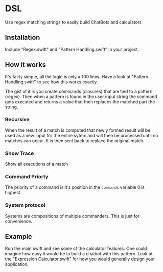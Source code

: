 # DSL
Use regex matching strings to easily build ChatBots and  calculators

## Installation
Include "Regex.swift" and "Pattern Handling.swift" in your project.

## How it works
It's fairly simple, all the logic is only a 100 lines. Have a look at "Pattern Handling.swift" to see how this works exactly.

The gist of it is you create commands (closures) that are tied to a pattern (regex). Then when a pattern is found in the user input string the command gets executed and returns a value that then replaces the matched part the string.

### Recursive
When the result of a match is computed that newly formed result will be used as a new input for the entire sytem and will then be processed until no matches can occur. It is then sent back to replace the original match.

### Show Trace
Show all executions of a match

### Command Priorty
The priority of a command is it's position in the `commands` variable 0 is highest

### System protocol
Systems are compositions of multiple commanders. This is just for convenience.

## Example
Run the main.swift and see some of the calculator features. One could imagine how easy it would be to build a chatbot with this pattern. Look at the "Expression Calculator.swift" for how you would generally design your application.
